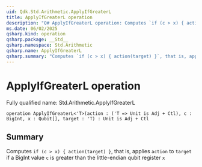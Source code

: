 ```yaml
---
uid: Qdk.Std.Arithmetic.ApplyIfGreaterL
title: ApplyIfGreaterL operation
description: "Q# ApplyIfGreaterL operation: Computes `if (c > x) { action(target) }`, that is, applies `action` to `target` if a BigInt value `c` is greater than the little-endian qubit register `x`"
ms.date: 06/02/2025
qsharp.kind: operation
qsharp.package: __Std__
qsharp.namespace: Std.Arithmetic
qsharp.name: ApplyIfGreaterL
qsharp.summary: "Computes `if (c > x) { action(target) }`, that is, applies `action` to `target` if a BigInt value `c` is greater than the little-endian qubit register `x`"
---
```


# ApplyIfGreaterL operation

Fully qualified name: Std.Arithmetic.ApplyIfGreaterL

```qsharp
operation ApplyIfGreaterL<'T>(action : ('T => Unit is Adj + Ctl), c : BigInt, x : Qubit[], target : 'T) : Unit is Adj + Ctl
```

## Summary
Computes `if (c > x) { action(target) }`, that is, applies `action` to `target`
if a BigInt value `c` is greater than the little-endian qubit register `x`
